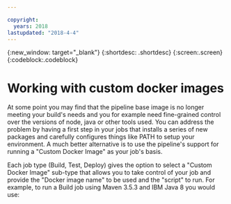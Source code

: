 ```yaml
---

copyright:
  years: 2018
lastupdated: "2018-4-4"
---
```

<!-- Copyright info at top of file: REQUIRED
    The copyright info is YAML content that must occur at the top of the MD file, before attributes are listed.
    It must be surrounded by 3 dashes.
    The value "years" can contain just one year or a two years separated by a comma. (years: 2014, 2016)
    Indentation as per the previous template must be preserved.
-->

{:new_window: target="_blank"}
{:shortdesc: .shortdesc}
{:screen:.screen}
{:codeblock:.codeblock}

# Working with custom docker images

At some point you may find that the pipeline base image is no longer meeting your build's needs and you for example need
fine-grained control over the versions of node, java or other tools used. You can address the problem by having a
first step in your jobs that installs a series of new packages and carefully configures things like PATH to setup your
environment. A much better alternative is to use the pipeline's support for running a "Custom Docker Image" as
your job's basis.

Each job type (Build, Test, Deploy) gives the option to select a "Custom Docker Image" sub-type that allows you to
take control of your job and provide the "Docker image name" to be used and the "script" to run. For example, to run
a Build job using Maven 3.5.3 and IBM Java 8 you would use:

